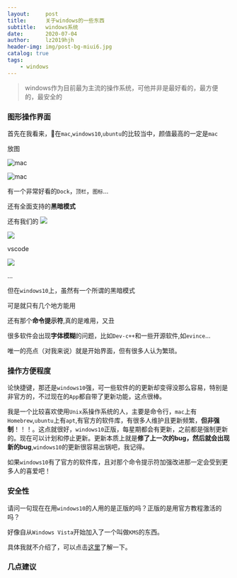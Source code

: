 ```yaml
---
layout:     post
title:      关于windows的一些东西
subtitle:   windows系统
date:       2020-07-04
author:     lz2019hjh
header-img: img/post-bg-miui6.jpg
catalog: true
tags:
    - windows
---
```


> windows作为目前最为主流的操作系统，可他并非是最好看的，最方便的，最安全的

### 图形操作界面

首先在我看来，在`mac`,`windows10`,`ubuntu`的比较当中，颜值最高的一定是`mac`

放图

![mac](https://tva1.sinaimg.cn/large/007S8ZIlly1ggf6huid53j31c00u0x6w.jpg)

![mac](https://tva1.sinaimg.cn/large/007S8ZIlly1ggf6jlv7rmj31c00u04qs.jpg)

有一个非常好看的`Dock`，`顶栏`，`图标`...

还有全面支持的**黑暗模式**

还有我们的 ![](https://tva1.sinaimg.cn/large/007S8ZIlly1ggf6nd4dthj302601wweh.jpg)

![](https://tva1.sinaimg.cn/large/007S8ZIlly1ggf6mjcjvnj31ca0u0kbq.jpg)

vscode

![](https://tva1.sinaimg.cn/large/007S8ZIlly1ggf6o6fkx7j319p0u0b29.jpg)

...

但在`windows10`上，虽然有一个所谓的黑暗模式

可是就只有几个地方能用

还有那个**命令提示符**,真的是难用，又丑

很多软件会出现**字体模糊**的问题，比如`Dev-c++`和一些开源软件,如`evince`...

唯一的亮点（对我来说）就是开始界面，但有很多人认为繁琐。

### 操作方便程度

论快捷键，那还是`windows10`强，可一些软件的的更新却变得没那么容易，特别是非官方的，不过现在的`App`都自带了更新功能，这点很棒。

我是一个比较喜欢使用`Unix`系操作系统的人，主要是命令行，`mac`上有`Homebrew`,`ubuntu`上有`apt`,有官方的软件库，有很多人维护且更新频繁，**但非强制**！！！。这点就很好，`windows10`正版，每星期都会有更新，之前都是强制更新的。现在可以计划和停止更新。更新本质上就是**修了上一次的bug，然后就会出现新的bug**,`windows10`的更新很容易出锅吧，我记得。

如果`windows10`有了官方的软件库，且对那个命令提示符加强改进那一定会受到更多人的喜爱吧！

### 安全性

请问一句现在在用`windows10`的人用的是正版的吗？正版的是用官方教程激活的吗？

好像自从`Windows Vista`开始加入了一个叫做`KMS`的东西。

具体我就不介绍了，可以点击[这里](https://baike.baidu.com/item/KMS/66195)了解一下。

### 几点建议

